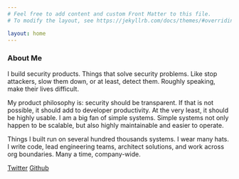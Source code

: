 ```yaml
---
# Feel free to add content and custom Front Matter to this file.
# To modify the layout, see https://jekyllrb.com/docs/themes/#overriding-theme-defaults

layout: home
---
```

### About Me
I build security products. Things that solve security problems. Like stop attackers, slow them down, or at least, detect them. Roughly speaking, make their lives difficult. 

My product philosophy is: security should be transparent. If that is not possible, it should add to developer productivity. At the very least, it should be highly usable. I am a big fan of simple systems. Simple systems not only happen to be scalable, but also highly maintainable and easier to operate.

Things I built run on several hundred thousands systems. I wear many hats. I write code, lead engineering teams, architect solutions, and work across org boundaries. Many a time, company-wide.

[Twitter][twitter] [Github][github]
                  
[twitter]: https://twitter.com/b1shan
[github]: https://github.com/b1shan/